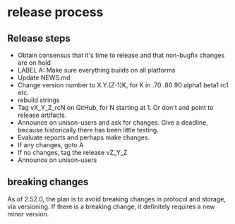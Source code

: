 # release process

## Release steps
  - Obtain consensus that it's time to release and that non-bugfix changes are on hold
  - LABEL A: Make sure everything builds on all platforms
  - Update NEWS.md
  - Change version number to X.Y.(Z-1)K, for K in .70 .80 90 alpha1 beta1 rc1 etc. 
  - rebuild strings
  - Tag vX_Y_Z_rcN on GitHub, for N starting at 1.  Or don't and point to release artifacts.
  - Announce on unison-users and ask for changes.  Give a deadline, because historically there has been little testing.
  - Evaluate reports and perhaps make changes.
  - If any changes, goto A
  - If no changes, tag the release vZ_Y_Z
  - Announce on unison-users
 
## breaking changes

As of 2.52.0, the plan is to avoid breaking changes in protocol and storage, via versioning.   If there is a breaking change, it definitely requires a new minor version.